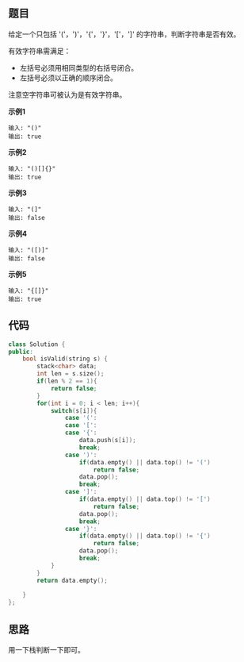 ## 题目
给定一个只包括 '('，')'，'{'，'}'，'['，']' 的字符串，判断字符串是否有效。

有效字符串需满足：

* 左括号必须用相同类型的右括号闭合。
* 左括号必须以正确的顺序闭合。

注意空字符串可被认为是有效字符串。

**示例1**
```
输入: "()"
输出: true
```

**示例2**
```
输入: "()[]{}"
输出: true
```

**示例3**
```
输入: "(]"
输出: false
```

**示例4**
```
输入: "([)]"
输出: false
```

**示例5**
```
输入: "{[]}"
输出: true
```

## 代码
```C++
class Solution {
public:
    bool isValid(string s) {
        stack<char> data;
        int len = s.size();
        if(len % 2 == 1){
            return false;
        }
        for(int i = 0; i < len; i++){
            switch(s[i]){
                case '(':
                case '[':
                case '{':
                    data.push(s[i]);
                    break;
                case ')':
                    if(data.empty() || data.top() != '(')
                        return false;
                    data.pop();
                    break;
                case ']':
                    if(data.empty() || data.top() != '[')
                        return false;
                    data.pop();
                    break;
                case '}':
                    if(data.empty() || data.top() != '{')
                        return false;
                    data.pop();
                    break;
            }
        }
        return data.empty();
        
    }
};
```
## 思路

用一下栈判断一下即可。